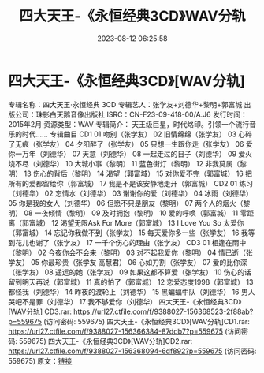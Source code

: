 ﻿---
title: 四大天王-《永恒经典3CD》WAV分轨
date: 2023-08-12 06:25:58
categories: WAV车载音乐、镜像
tags: 华语中文
---
# 四大天王-《永恒经典3CD》[WAV分轨]

专辑名称：四大天王·永恒经典 3CD
专辑艺人：张学友+刘德华+黎明+郭富城
出版公司：珠影白天鹅音像出版社
ISRC：CN-F23-09-418-00/A.J6
发行时间：2015年2月
资源类型：WAV
专辑简介：
天王级巨星，时代烙印。引领一个流行音乐的时代......
专辑曲目
CD1
01 吻别（张学友）
02 旧情绵绵（张学友）
03 心碎了无痕（张学友）
04 夕阳醉了（张学友）
05 只想一生跟你走（张学友）
06 爱你一万年（刘德华）
07 天意（刘德华）
08 一起走过的日子（刘德华）
09 爱火烧不尽（刘德华）
10 大城小事（黎明）
11 蓝色街灯（黎明）
12 非我莫属（黎明）
13 伤心的背后（黎明）
14 渴望（郭富城）
15 对你爱不完（郭富城）
16 把所有的爱都留给你（郭富城）
17 我是不是该安静地走开（郭富城）
CD2
01 练习（刘德华）
02 忘情水（刘德华）
03 谢谢你的爱（刘德华）
04 冰雨（刘德华）
05 你是我的女人（刘德华）
06 但愿不只是朋友（黎明）
07 两个人的烟火（黎明）
08 一夜倾情（黎明）
09 及时拥抱（黎明）
10 爱的呼唤（郭富城）
11 零距离（郭富城）
12 渴望无限Ask For More（郭富城）
13 I Love You So 太爱你（郭富城）
14 忘记你我做不到（张学友）
15 每天爱你多一些（张学友）
16 我等到花儿也谢了（张学友）
17 一千个伤心的理由（张学友）
CD3
01 相逢在雨中（黎明）
02 今夜你会不会来（黎明）
03 对不起我爱你（黎明）
04 情已逝（张学友）
05 你最珍贵（张学友 高慧君）
06 心如刀割（张学友）
07 爱的比你深（张学友）
08 遥远的她（张学友）
09 如果这都不算爱（张学友）
10 伤心的话留到明天再说（郭富城）
11 真的怕了（郭富城）
12 恋爱态度1998（郭富城）
13 都怪我（刘德华）
14 昨夜的渡轮上（刘德华）
15 黑蝙蝠中队（刘德华）
16 男人哭吧不是罪（刘德华）
17 我不够爱你（刘德华）
四大天王-《永恒经典3CD》[WAV分轨] CD3.rar: https://url27.ctfile.com/f/9388027-156368523-2f88ab?p=559675
(访问密码: 559675)
四大天王-《永恒经典3CD》[WAV分轨]CD1.rar: https://url27.ctfile.com/f/9388027-156366384-87ddb7?p=559675
(访问密码: 559675)
四大天王-《永恒经典3CD》[WAV分轨]CD2.rar: https://url27.ctfile.com/f/9388027-156368094-6df892?p=559675
(访问密码: 559675)
原文：[链接](https://blog.sina.com.cn/s/blog_1647c7e760103131w.html)